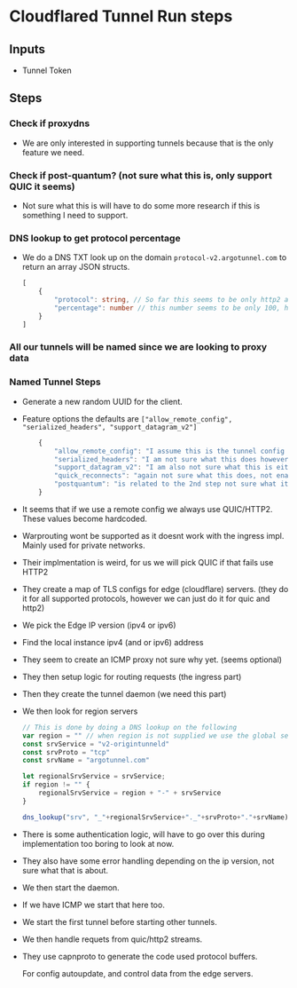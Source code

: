 # Cloudflared Tunnel Run steps

## Inputs

- Tunnel Token

## Steps

### Check if proxydns

- We are only interested in supporting tunnels because that is the only feature we need.

### Check if post-quantum? (not sure what this is, only support QUIC it seems)

- Not sure what this is will have to do some more research if this is something I need to support.

### DNS lookup to get protocol percentage

- We do a DNS TXT look up on the domain `protocol-v2.argotunnel.com` to return an array JSON structs.

    ```ts
    [
        {
            "protocol": string, // So far this seems to be only http2 and quic
            "percentage": number // this number seems to be only 100, however I am not sure what it represents.
        }
    ]
    ```

### All our tunnels will be named since we are looking to proxy data

### Named Tunnel Steps

- Generate a new random UUID for the client.

- Feature options the defaults are `["allow_remote_config", "serialized_headers", "support_datagram_v2"]`

    ```ts
        {
            "allow_remote_config": "I assume this is the tunnel config from UI which is what we have been using",
            "serialized_headers": "I am not sure what this does however we have been using it",
            "support_datagram_v2": "I am also not sure what this is either but we have been using it",
            "quick_reconnects": "again not sure what this does, not enabled by default",
            "postquantum": "is related to the 2nd step not sure what it is, not enabled by default enabled"
        }
    ```

- It seems that if we use a remote config we always use QUIC/HTTP2. These values become hardcoded.

- Warprouting wont be supported as it doesnt work with the ingress impl. Mainly used for private networks.

- Their implmentation is weird, for us we will pick QUIC if that fails use HTTP2

- They create a map of TLS configs for edge (cloudflare) servers. (they do it for all supported protocols, however we can just do it for quic and http2)

- We pick the Edge IP version (ipv4 or ipv6)

- Find the local instance ipv4 (and or ipv6) address

- They seem to create an ICMP proxy not sure why yet. (seems optional)

- They then setup logic for routing requests (the ingress part)

- Then they create the tunnel daemon (we need this part)

- We then look for region servers

    ```ts
    // This is done by doing a DNS lookup on the following
    var region = "" // when region is not supplied we use the global servers.
    const srvService = "v2-origintunneld"
    const srvProto = "tcp"
    const srvName = "argotunnel.com"

    let regionalSrvService = srvService;
    if region != "" {
        regionalSrvService = region + "-" + srvService
    }

    dns_lookup("srv", "_"+regionalSrvService+"._"+srvProto+"."+srvName)
    ```

- There is some authentication logic, will have to go over this during implementation too boring to look at now.

- They also have some error handling depending on the ip version, not sure what that is about.

- We then start the daemon.

- If we have ICMP we start that here too.

- We start the first tunnel before starting other tunnels.

- We then handle requets from quic/http2 streams.

- They use capnproto to generate the code used protocol buffers.

    For config autoupdate, and control data from the edge servers.
